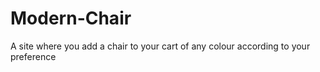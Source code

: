 # Modern-Chair
A site where you add a chair to your cart of any colour according to your preference 
